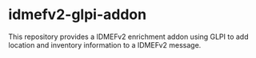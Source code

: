 # idmefv2-glpi-addon

This repository provides a IDMEFv2 enrichment addon using GLPI to add location and inventory information to a IDMEFv2 message.
